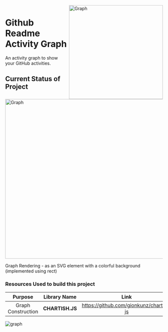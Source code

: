 <img align="right" src="https://github.com/Ashutosh00710/github-readme-activity-graph/blob/main/asset/graph.jpg" alt="Graph" height=300>

# Github Readme Activity Graph

An activity graph to show your GitHub activities.

## Current Status of Project

<img align="center" src="https://github.com/Ashutosh00710/github-readme-activity-graph/blob/main/asset/currentstatus.png" alt="Graph" width="510">

Graph Rendering - as an SVG element with a colorful background (implemented using rect)

### Resources Used to build this project

|      Purpose       |  Library Name   |                  Link                   |
| :----------------: | :-------------: | :-------------------------------------: |
| Graph Construction | **CHARTISH.JS** | https://github.com/gionkunz/chartist-js |

<img src="https://activity-graph.herokuapp.com/ashutosh00710" alt="graph"/>

